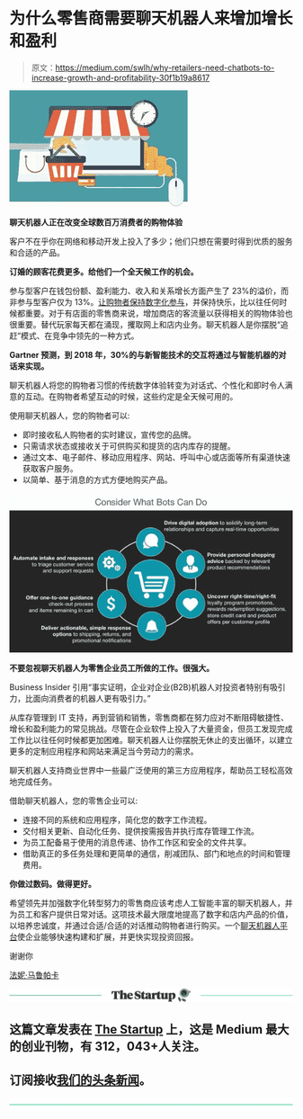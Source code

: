 # 为什么零售商需要聊天机器人来增加增长和盈利

> 原文：<https://medium.com/swlh/why-retailers-need-chatbots-to-increase-growth-and-profitability-30f1b19a8617>

![](img/23abd3739a40270a53764634c30f79a3.png)

**聊天机器人正在改变全球数百万消费者的购物体验**

客户不在乎你在网络和移动开发上投入了多少；他们只想在需要时得到优质的服务和合适的产品。

**订婚的顾客花费更多。给他们一个全天候工作的机会。**

参与型客户在钱包份额、盈利能力、收入和关系增长方面产生了 23%的溢价，而非参与型客户仅为 13%。[让购物者保持数字化参与](https://kore.ai/smart-bots/commerce/)，并保持快乐，比以往任何时候都重要。对于有店面的零售商来说，增加商店的客流量以获得相关的购物体验也很重要。替代玩家每天都在涌现，攫取网上和店内业务。聊天机器人是你摆脱“追赶”模式、在竞争中领先的一种方式。

**Gartner 预测，到 2018 年，30%的与新智能技术的交互将通过与智能机器的对话来实现。**

聊天机器人将您的购物者习惯的传统数字体验转变为对话式、个性化和即时令人满意的互动。在购物者希望互动的时候，这些约定是全天候可用的。

使用聊天机器人，您的购物者可以:

*   即时接收私人购物者的实时建议，宣传您的品牌。
*   只需请求状态或接收关于可供购买和提货的店内库存的提醒。
*   通过文本、电子邮件、移动应用程序、网站、呼叫中心或店面等所有渠道快速获取客户服务。
*   以简单、基于消息的方式方便地购买产品。

![](img/b0b0a17b710f6a0a5fdf9a11067afcc1.png)

**不要忽视聊天机器人为零售企业员工所做的工作。很强大。**

Business Insider 引用“事实证明，企业对企业(B2B)机器人对投资者特别有吸引力，比面向消费者的机器人更有吸引力。”

从库存管理到 IT 支持，再到营销和销售，零售商都在努力应对不断阻碍敏捷性、增长和盈利能力的常见挑战。尽管在企业软件上投入了大量资金，但员工发现完成工作比以往任何时候都更加困难。聊天机器人让你摆脱无休止的支出循环，以建立更多的定制应用程序和网站来满足当今劳动力的需求。

聊天机器人支持商业世界中一些最广泛使用的第三方应用程序，帮助员工轻松高效地完成任务。

借助聊天机器人，您的零售企业可以:

*   连接不同的系统和应用程序，简化您的数字工作流程。
*   交付相关更新、自动化任务、提供按需报告并执行库存管理工作流。
*   为员工配备易于使用的消息传递、协作工作区和安全的文件共享。
*   借助真正的多任务处理和更简单的通信，削减团队、部门和地点的时间和管理费用。

**你做过数码。做得更好。**

希望领先并加强数字化转型努力的零售商应该考虑人工智能丰富的聊天机器人，并为员工和客户提供日常对话。这项技术最大限度地提高了数字和店内产品的价值，以培养忠诚度，并通过合适/合适的对话推动购物者进行购买。一个[聊天机器人平台](https://kore.ai/bots-platform/)使企业能够快速构建和扩展，并更快实现投资回报。

谢谢你

[法妮·马鲁帕卡](https://www.linkedin.com/in/phani-marupaka-02646b33/)

[![](img/308a8d84fb9b2fab43d66c117fcc4bb4.png)](https://medium.com/swlh)

## 这篇文章发表在 [The Startup](https://medium.com/swlh) 上，这是 Medium 最大的创业刊物，有 312，043+人关注。

## 订阅接收[我们的头条新闻](http://growthsupply.com/the-startup-newsletter/)。

[![](img/b0164736ea17a63403e660de5dedf91a.png)](https://medium.com/swlh)